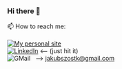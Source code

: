 ### Hi there 👋

<!--
**frapsky/frapsky** is a ✨ _special_ ✨ repository because its `README.md` (this file) appears on your GitHub profile.

Here are some ideas to get you started:

- 🔭 I’m currently working on ...
- 🌱 I’m currently learning ...
- 👯 I’m looking to collaborate on ...
- 🤔 I’m looking for help with ...
- 💬 Ask me about ...
- 📫 How to reach me: ...
- 😄 Pronouns: ...
- ⚡ Fun fact: ...
-->

📫 How to reach me: <br><br>
[![My personal site][frapsky-shield]][frapsky-url] 
<br>
[![LinkedIn][linkedin-shield]][linkedin-url] <-- (just hit it)
<br>
![GMail][gmail-shield] &nbsp; --> jakubszostk@gmail.com


 

<!-- MARKDOWN LINKS & IMAGES -->
<!-- https://www.markdownguide.org/basic-syntax/#reference-style-links -->

[linkedin-shield]: https://img.shields.io/badge/-LinkedIn-black.svg?style=for-the-badge&logo=linkedin&colorB=555
[linkedin-url]: https://linkedin.com/in/jakszo/
[frapsky-url]: https://frapsky.pl/
[frapsky-shield]: https://img.shields.io/badge/frapsky-blue

[gmail-shield]: https://img.shields.io/badge/-gmail-white.svg?style=for-the-badge&logo=gmail&colorB=555


